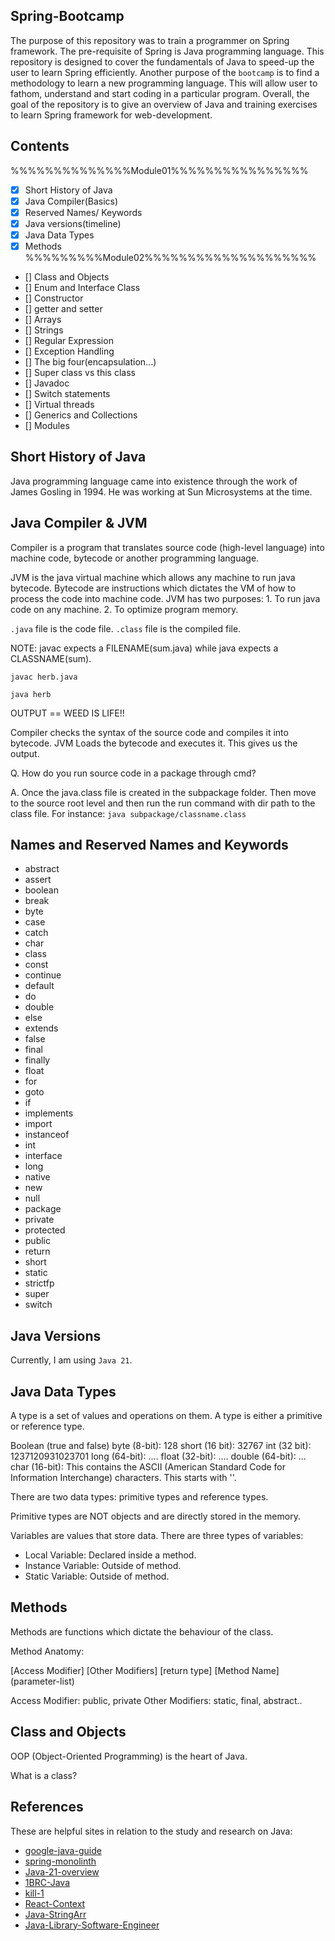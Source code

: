 ## Spring-Bootcamp

The purpose of this repository was to train a programmer on Spring framework. The pre-requisite of Spring 
is Java programming language. This repository is designed to cover the fundamentals of Java to speed-up the 
user to learn Spring efficiently. Another purpose of the `bootcamp` is to find a methodology to learn a new programming language. This will allow
user to fathom, understand and start coding in a particular program. Overall, the goal of the repository is to give
an overview of Java and training exercises to learn Spring framework for web-development.

## Contents

%%%%%%%%%%%%%%Module01%%%%%%%%%%%%%%%%
- [x] Short History of Java
- [x] Java Compiler(Basics)
- [x] Reserved Names/ Keywords
- [x] Java versions(timeline)
- [x] Java Data Types
- [x] Methods
%%%%%%%%%Module02%%%%%%%%%%%%%%%%%%%%
- [] Class and Objects
- [] Enum and Interface Class
- [] Constructor
- [] getter and setter
- [] Arrays
- [] Strings
- [] Regular Expression
- [] Exception Handling
- [] The big four(encapsulation...)
- [] Super class vs this class
- [] Javadoc
- [] Switch statements
- [] Virtual threads
- [] Generics and Collections
- [] Modules


## Short History of Java

Java programming language came into existence through the work of James Gosling in 1994. He was working at Sun 
Microsystems at the time. 

## Java Compiler & JVM

Compiler is a program that translates source code (high-level language) into machine code, bytecode or another 
programming language. 

JVM is the java virtual machine which allows any machine to run java bytecode. Bytecode are instructions 
which dictates the VM of how to process the code into machine code. JVM has two purposes: 1. To run java code on 
any machine. 2. To optimize program memory.

`.java` file is the code file. `.class` file is the compiled file.

NOTE: javac expects a FILENAME(sum.java) while java expects a CLASSNAME(sum). 

`javac herb.java`

`java herb`

OUTPUT == WEED IS LIFE!!

Compiler checks the syntax of the source code and compiles it into bytecode.
JVM Loads the bytecode and executes it. This gives us the output.

Q. How do you run source code in a package through cmd?

A. Once the java.class file is created in the subpackage folder. Then move to the source root level and
then run the run command with dir path to the class file. For instance: `java subpackage/classname.class`

## Names and Reserved Names and Keywords

- abstract
- assert
- boolean
- break
- byte
- case
- catch
- char
- class
- const
- continue
- default
- do
- double
- else
- extends
- false
- final
- finally
- float
- for
- goto
- if
- implements
- import
- instanceof
- int
- interface
- long
- native
- new
- null
- package
- private
- protected
- public
- return
- short
- static
- strictfp
- super
- switch


## Java Versions
Currently, I am using `Java 21`.

## Java Data Types
A type is a set of values and operations on them. A type is either a primitive or reference type.

Boolean (true and false)
byte (8-bit): 128
short (16 bit): 32767
int (32 bit): 1237120931023701
long (64-bit): ....
float (32-bit): ....
double (64-bit): ...
char (16-bit): This contains the ASCII (American Standard Code for Information Interchange) characters. This starts
               with ''.

There are two data types: primitive types and reference types.

Primitive types are NOT objects and are directly stored in the 
memory. 

Variables are values that store data. There are three types
of variables:

- Local Variable: Declared inside a method.
- Instance Variable: Outside of method.
- Static Variable: Outside of method.



## Methods

Methods are functions which dictate the behaviour of the class.

Method Anatomy:

[Access Modifier] [Other Modifiers] [return type] [Method Name] (parameter-list) 

Access Modifier: public, private
Other Modifiers: static, final, abstract..

## Class and Objects

OOP (Object-Oriented Programming) is the heart of Java. 

What is a class? 
## References

These are helpful sites in relation to the study and research on Java:

- [google-java-guide](https://google.github.io/styleguide/javaguide.html)
- [spring-monolinth](https://spring.io/blog/2022/10/21/introducing-spring-modulith)
- [Java-21-overview](https://horstmann.com/unblog/2023-09-19/index.html)
- [1BRC-Java](https://questdb.io/blog/1brc-merykittys-magic-swar/)
- [kill-1](https://stackoverflow.com/questions/77485058/will-sending-kill-11-to-java-process-raises-a-nullpointerexception)
- [React-Context](https://legacy.reactjs.org/docs/context.html)
- [Java-StringArr](https://www.digitalocean.com/community/tutorials/java-string-array-to-string)
- [Java-Library-Software-Engineer](https://www.linkedin.com/jobs/view/3145627369/?refId=cfb6dc0e-55d8-42ee-b2dc-9a7d4946fc9f&trackingId=wp71rJlISd%2BYn8PZlONt7Q%3D%3D)

